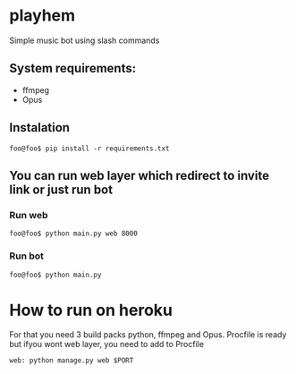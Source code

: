 # playhem
Simple music bot using slash commands

## System requirements:
 * ffmpeg
 * Opus
 
## Instalation
```
foo@foo$ pip install -r requirements.txt
```

## You can run web layer which redirect to invite link or just run bot
### Run web
```
foo@foo$ python main.py web 8000
```

### Run bot
```
foo@foo$ python main.py 
```

# How to run on heroku
For that you need 3 build packs python, ffmpeg and Opus.
Procfile is ready but ifyou wont web layer, you need to add to Procfile
```
web: python manage.py web $PORT
```
